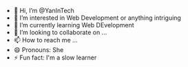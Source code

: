 - 👋 Hi, I’m @YanInTech
- 👀 I’m interested in Web Development or anything intriguing
- 🌱 I’m currently learning Web DEvelopment
- 💞️ I’m looking to collaborate on ...
- 📫 How to reach me ...
- 😄 Pronouns: She
- ⚡ Fun fact: I'm a slow learner

<!---
YanInTech/YanInTech is a ✨ special ✨ repository because its `README.md` (this file) appears on your GitHub profile.
You can click the Preview link to take a look at your changes.
--->
